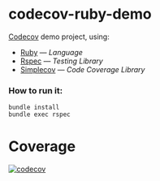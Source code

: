 # codecov-ruby-demo

[Codecov](https://codecov.io/) demo project, using:

* [Ruby](https://www.ruby-lang.org/) — *Language*
* [Rspec](https://rspec.info/) — *Testing Library*
* [Simplecov](https://github.com/colszowka/simplecov) — *Code Coverage Library*

### How to run it:

```
bundle install
bundle exec rspec
```

# Coverage

[![codecov](https://codecov.io/gh/afinetooth/codecov-demo-ruby/branch/travis/graph/badge.svg?token=VXJ4NXBQC5)](https://codecov.io/gh/afinetooth/codecov-demo-ruby)

